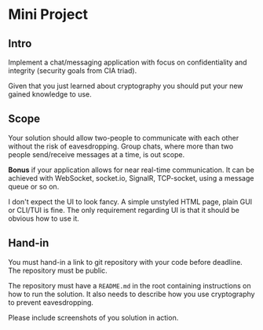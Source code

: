 # Mini Project

## Intro

Implement a chat/messaging application with focus on confidentiality and
integrity (security goals from CIA triad).

Given that you just learned about cryptography you should put your new gained
knowledge to use.

## Scope

Your solution should allow two-people to communicate with each other without the
risk of eavesdropping.
Group chats, where more than two people send/receive messages at a time, is out scope.

**Bonus** if your application allows for near real-time communication.
It can be achieved with WebSocket, socket.io, SignalR, TCP-socket, using a
message queue or so on.

I don't expect the UI to look fancy.
A simple unstyled HTML page, plain GUI or CLI/TUI is fine.
The only requirement regarding UI is that it should be obvious how to use it.

## Hand-in

You must hand-in a link to git repository with your code before deadline.
The repository must be public.

The repository must have a `README.md` in the root containing instructions on how to run the solution.
It also needs to describe how you use cryptography to prevent eavesdropping.

Please include screenshots of you solution in action.
